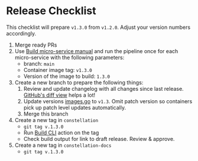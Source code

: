 # Release Checklist

This checklist will prepare `v1.3.0` from `v1.2.0`. Adjust your version numbers accordingly.

1. Merge ready PRs
2. Use [Build micro-service manual](https://github.com/edgelesssys/constellation/actions/workflows/build-micro-service-manual.yml) and run the pipeline once for each micro-service with the following parameters:
    * branch: `main`
    * Container image tag: `v1.3.0`
    * Version of the image to build: `1.3.0`
3. Create a new branch to prepare the following things:
    1. Review and update changelog with all changes since last release. [GitHub's diff view](https://github.com/edgelesssys/constellation/compare/v1.2.0...main) helps a lot!
    2. Update versions [images.go](../coordinator/kubernetes/k8sapi/resources/images.go) to `v1.3`. Omit patch version so containers pick up patch level updates automatically.
    3. Merge this branch
4. Create a new tag in `constellation`
    * `git tag v.1.3.0`
    * Run [Build CLI](https://github.com/edgelesssys/constellation/actions/workflows/build-cli.yml) action on the tag
    * Check build output for link to draft release. Review & approve.
5. Create a new tag in `constellation-docs`
    * `git tag v.1.3.0`
